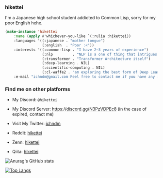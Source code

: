 ### hikettei

I'm a Japanese high school student addicted to Common Lisp, sorry for my poor English hehe.

```lisp
(make-instance 'hikettei
    :name (apply #'whichever-you-like `(:rulia :hikettei))
    :languages '((:japanese . "mother tongue")
                 (:english  . "Poor :<"))
    :interests '((:common-lisp . "I have 2~3 years of experience")
                 (:nlp         . "NLP is a one of thing that intrigues me")
                 (:transformer . "Transformer Architecture itself")
                 (:deep-learning . NIL)
                 (:scientific-computing . NIL)
                 (:cl-waffe2 . "am exploring the best form of Deep Learning Framework for Common Lisp at cl-waffe2 repo"))
    :e-mail "ichndm@gmail.com Feel free to contact me if you have any :)")
```

### Find me on other platforms

- My Discord: `@hikettei`

- My Discord Server: https://discord.gg/N3PzVDPEc8 (in the case of expired, contact me)

- Visit My Twitter: [ichndm](https://twitter.com/ichndm)

- Reddit: [hikettei](https://www.reddit.com/user/hikettei)

- Zenn:   [hikettei](https://zenn.dev/hikettei)

- Qiita:  [hikettei](https://qiita.com/hikettei)

  
![Anurag's GitHub stats](https://github-readme-stats.vercel.app/api?username=hikettei&show_icons=true&theme=graywhite&count_private=true)

[![Top Langs](https://github-readme-stats.vercel.app/api/top-langs/?username=hikettei)](https://github.com/anuraghazra/github-readme-stats)

